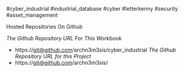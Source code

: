 #cyber_industrial #industrial_database #cyber #letterkenny #security #asset_management 

Hosted Repositories On Github 

*The Github Repository URL For This Workbook*
- https://git@github.com/archn3m3sis/cyber_industrial
*The Github Repository URL for this Project*
- https://git@github.com/archn3m3sis/


